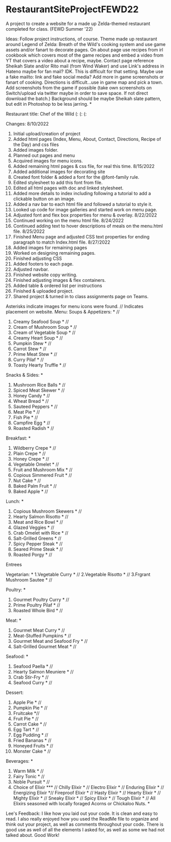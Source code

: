 # RestaurantSiteProjectFEWD22
A project to create a website for a made up Zelda-themed restaurant completed for class. (FEWD Summer '22)

Ideas:
Follow project instructions, of course. Theme made up restaurant around Legend of Zelda: Breath of the Wild's cooking system and use game assets and/or fanart to decorate pages. On about page use recipes from irl cookbook which covers most of the game recipes and embed a video from YT that covers a video about a recipe, maybe.
Contact page reference Sheikah Slate and/or Rito mail (from Wind Waker) and use Link's address in Hateno maybe for fan mail? IDK. This is difficult for that setting. Maybe use a fake mailto: link and fake social media? Add more in game screenshots or fanart of cooking.
Directions is difficult...use in game map and pick a town. Add screenshots from the game if possible (take own screenshots on Switch/upload via twitter maybe in order to save space. If not direct download the batch.)
Background should be maybe Sheikah slate pattern, but edit in Photoshop to be less jarring. *

Restaurant title: Chef of the Wild 
(: (: (: 

Changes: 
8/10/2022
1. Initial upload/creation of project
2. Added html pages (Index, Menu, About, Contact, Directions, Recipe of the Day) and css files
3. Added images folder.
4. Planned out pages and menu
5. Acquired images for menu icons.
6. Added remaining html pages & css file, for real this time.
8/15/2022
1. Added additional images for decorating site
2. Created font folder & added a font for the @font-family rule.
3. Edited stylesheet to add this font from file.
4. Edited all html pages with doc and linked stylesheet.
5. Added more details to index including following a tutorial
to add a clickable button on an image.
6. Added a nav bar to each html file and followed a tutorial to style it.
7. Looked up code for image galleries and started work on menu page.
8. Adjusted font and flex box properties for menu & overlay.
8/22/2022
1. Continued working on the menu html file.
8/24/2022
1. Continued adding text to hover descriptions of meals on the menu.html file.
8/25/2022
1. Finished Menu page and adjusted CSS text properties for ending paragraph to match Index.html file.
8/27/2022
1. Added images for remaining pages
2. Worked on designing remaining pages.
3. Finished adjusting CSS
4. Added footers to each page.
5. Adjusted navbar. 
6. Finished website copy writing.
7. Finished adjusting images & flex containers.
8. Added table & ordered list per instructions
9. Finished & uploaded project.
10. Shared project & turned in to class assignments page on Teams.

Asterisks indicate images for menu icons were found. // Indicates placement on website. 
Menu: 
Soups & Appetizers: * //
1. Creamy Seafood Soup * // 
2. Cream of Mushroom Soup * //
3. Cream of Vegetable Soup * //
4. Creamy Heart Soup * //
5. Pumpkin Stew * //
6. Carrot Stew * //
7. Prime Meat Stew * //
8. Curry Pilaf * //
9. Toasty Hearty Truffle * //

Snacks & Sides: *
1. Mushroom Rice Balls * //
2. Spiced Meat Skewer * //
3. Honey Candy * //
4. Wheat Bread * //
5. Sauteed Peppers * //
6. Meat Pie * //
7. Fish Pie * //
8. Campfire Egg * //
9. Roasted Radish * //

Breakfast: *
1. Wildberry Crepe * //
2. Plain Crepe * //
3. Honey Crepe * //
4. Vegetable Omelet * //
5. Fruit and Mushroom Mix * //
6. Copious Simmered Fruit * //
7. Nut Cake * //
8. Baked Palm Fruit * //
9. Baked Apple * //

Lunch: *
1. Copious Mushroom Skewers * //
2. Hearty Salmon Risotto * //
3. Meat and Rice Bowl * //
4. Glazed Veggies * //
5. Crab Omelet with Rice * //
6. Salt-Grilled Greens * //
7. Spicy Pepper Steak * //
8. Seared Prime Steak * //
9. Roasted Porgy * //

Entrees

Vegetarian: *
1.Vegetable Curry * //
2.Vegetable Risotto * //
3.Frgrant Mushroom Sautee * //

Poultry: *
1. Gourmet Poultry Curry * //
2. Prime Poultry Pilaf * //
3. Roasted Whole Bird * //

Meat: *
1. Gourmet Meat Curry * //
2. Meat-Stuffed Pumpkins * //
3. Gourmet Meat and Seafood Fry * //
4. Salt-Grilled Gourmet Meat * //

Seafood: *
1. Seafood Paella * //
2. Hearty Salmon Meuniere * //
3. Crab Stir-Fry * //
4. Seafood Curry * //

Dessert: 
1. Apple Pie * //
2. Pumpkin Pie * //
3. Fruitcake *//
4. Fruit Pie * //
5. Carrot Cake * //
6. Egg Tart * //
7. Egg Pudding * //
8. Fried Bananas * //
9. Honeyed Fruits * //
10. Monster Cake * //

Beverages: *
1. Warm Milk * //
2. Fairy Tonic * //
3. Noble Pursuit * //
4. Choice of Elixir *** // 
Chilly Elixir * //
Electro Elixir * //
Enduring Elixir * //
Energizing Elixir *//
Fireproof Elixir * //
Hasty Elixir * //
Hearty Elixir * //
Mighty Elixir * //
Sneaky Elixir * //
Spicy Elixir * //
Tough Elixir * //
All Elixirs seasoned with locally foraged Acorns or Chickaloo Nuts. *

Lee's Feedback:
I like how you laid out your code. It is clean and easy to read. I also really enjoyed how you used the ReadMe file to organize and think out your project, as well as comments throughout your code. There is good use as well of all the elements I asked for, as well as some we had not talked about. Good Work! 